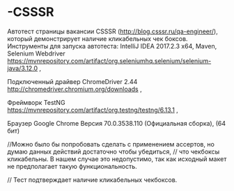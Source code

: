 # -CSSSR
Автотест страницы вакансии CSSSR (http://blog.csssr.ru/qa-engineer/), который демонстрирует  наличие кликабельных чек боксов.
Инструменты для запуска автотеста:
IntelliJ IDEA 2017.2.3 x64,
Maven,
Selenium Webdriver 
https://mvnrepository.com/artifact/org.seleniumhq.selenium/selenium-java/3.12.0 ,

Подключенный драйвер ChromeDriver 2.44
http://chromedriver.chromium.org/downloads ,

Фреймворк TestNG 
https://mvnrepository.com/artifact/org.testng/testng/6.13.1 ,

Браузер Google Сhrome 
Версия 70.0.3538.110 (Официальная сборка), (64 бит)

//Можно было бы попробовать сделать с применением ассертов, но думаю данных действий достаточно чтобы убедиться,
// что чекбоксы кликабельны. В нашем случае это недопустимо, так как исходный макет не предполагает такую функциональность.

// Тест подтверждает наличие кликабельных чекбоксов. 
